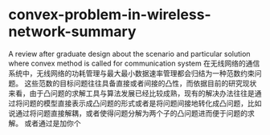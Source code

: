# convex-problem-in-wireless-network-summary
A review after graduate design about the scenario and particular solution where convex method is called for communication system
  在无线网络的通信系统中，无线网络的功耗管理与最大最小数据速率管理都会归结为一种范数约束问题。
  这些范数的目标问题往往具备直接或者间接的凸性，而依据目前的研究现状来看，由于凸问题的求解工具与算法发展已经比较成熟，现有的解决办法往往是通过将问题的模型直接表示成凸问题的形式或者是将问题间接地转化成凸问题，比如说通过将问题直接解耦，或者使得问题分解为两个子的凸问题进而便于问题的求解。   或者通过是加你个
